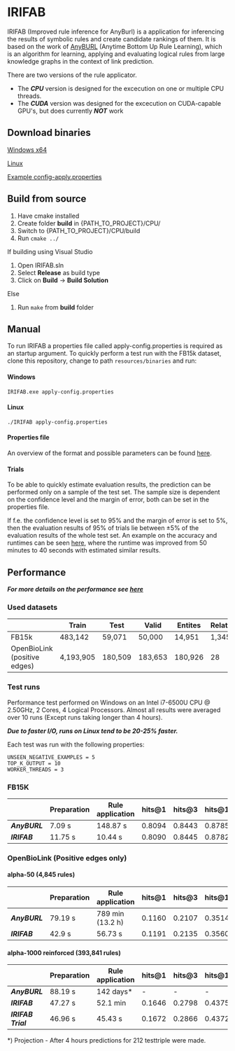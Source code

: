 # IRIFAB

IRIFAB (Improved rule inference for AnyBurl) is a application for inferencing the results of symbolic rules and create candidate rankings of them. It is based on the work of [AnyBURL](http://web.informatik.uni-mannheim.de/AnyBURL/) (Anytime Bottom Up Rule Learning), which is an algorithm for learning, applying and evaluating logical rules from large knowledge graphs in the context of link prediction.

There are two versions of the rule applicator. 
+ The ***CPU*** version is designed for the excecution on one or multiple CPU threads. 
+ The ***CUDA*** version was designed for the excecution on CUDA-capable GPU's, but does currently ***NOT*** work

## Download binaries

[Windows x64](https://github.com/OpenBioLink/IRIFAB/raw/master/resources/binaries/IRIFAB.exe)

[Linux](https://github.com/OpenBioLink/IRIFAB/raw/master/resources/binaries/IRIFAB)

[Example config-apply.properties](https://github.com/OpenBioLink/IRIFAB/raw/master/resources/binaries/config-apply.properties)

## Build from source

1. Have cmake installed
2. Create folder **build** in {PATH_TO_PROJECT}/CPU/
3. Switch to {PATH_TO_PROJECT}/CPU/build
4. Run `cmake ../`

If building using Visual Studio
1. Open IRIFAB.sln
2. Select **Release** as build type
4. Click on **Build** → **Build Solution**

Else
1. Run `make` from **build** folder

## Manual

To run IRIFAB a properties file called apply-config.properties is required as an startup argument. To quickly perform a test run with the FB15k dataset, clone this repository, change to path `resources/binaries` and run:

#### Windows

`IRIFAB.exe apply-config.properties`

#### Linux

`./IRIFAB apply-config.properties`

#### Properties file

An overview of the format and possible parameters can be found [here](https://github.com/OpenBioLink/IRIFAB/wiki/Properties-file).

#### Trials

To be able to quickly estimate evaluation results, the prediction can be performed only on a sample of the test set. The sample size is dependent on the confidence level and the margin of error, both can be set in the properties file.

If f.e. the confidence level is set to 95% and the margin of error is set to 5%, then the evaluation results of  95% of trials lie between ±5% of the evaluation results of the whole test set. An example on the accuracy and runtimes can be seen [here](https://github.com/OpenBioLink/IRIFAB#trial), where the runtime was improved from 50 minutes to 40 seconds with estimated similar results.

## Performance

***For more details on the performance see [here](https://github.com/OpenBioLink/IRIFAB/wiki/Performance)***

### Used datasets

|                              | Train     | Test    | Valid   | Entites | Relations |
| ---------------------------- | --------- | ------- | ------- | ------- | --------- |
| FB15k                        | 483,142   | 59,071  | 50,000  | 14,951  | 1,345     |
| OpenBioLink (positive edges) | 4,193,905 | 180,509 | 183,653 | 180,926 | 28        |

### Test runs

Performance test performed on Windows on an Intel i7-6500U CPU @ 2.50GHz, 2 Cores, 4 Logical Processors. Almost all results were averaged over 10 runs (Except runs taking longer than 4 hours).

***Due to faster I/O, runs on Linux tend to be 20-25% faster.***

Each test was run with the following properties:

```
UNSEEN_NEGATIVE_EXAMPLES = 5
TOP_K_OUTPUT = 10
WORKER_THREADS = 3
```

### FB15K

|               | Preparation | Rule application | hits@1 | hits@3 | hits@10 |
| ------------- | ----------- | ---------------- | ------ | ------ | ------- |
| ***AnyBURL*** | 7.09 s      | 148.87 s         | 0.8094 | 0.8443 | 0.8785  |
| ***IRIFAB***  | 11.75 s     | 10.44 s          | 0.8090 | 0.8445 | 0.8782  |

### OpenBioLink (Positive edges only)

#### alpha-50 (4,845 rules)

|               | Preparation | Rule application | hits@1 | hits@3 | hits@10 |
| ------------- | ----------- | ---------------- | ------ | ------ | ------- |
| ***AnyBURL*** | 79.19 s     | 789 min (13.2 h) | 0.1160 | 0.2107 | 0.3514  |
| ***IRIFAB***  | 42.9 s      | 56.73 s          | 0.1191 | 0.2135 | 0.3560  |

#### alpha-1000 reinforced (393,841 rules)

|                    | Preparation | Rule application | hits@1 | hits@3 | hits@10 |
| ------------------ | ----------- | ---------------- | ------ | ------ | ------- |
| ***AnyBURL***      | 88.19 s     | 142 days*        | -      | -      | -       |
| ***IRIFAB***       | 47.27 s     | 52.1 min         | 0.1646 | 0.2798 | 0.4375  |
| ***IRIFAB Trial*** | 46.96 s     | 45.43 s          | 0.1672 | 0.2866 | 0.4372  |

*) Projection - After 4 hours predictions for 212 testtriple were made.